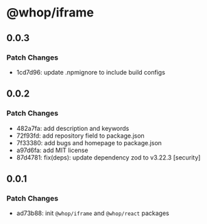 # @whop/iframe

## 0.0.3

### Patch Changes

- 1cd7d96: update .npmignore to include build configs

## 0.0.2

### Patch Changes

- 482a7fa: add description and keywords
- 72f93fd: add repository field to package.json
- 7f33380: add bugs and homepage to package.json
- a97d6fa: add MIT license
- 87d4781: fix(deps): update dependency zod to v3.22.3 [security]

## 0.0.1

### Patch Changes

- ad73b88: init `@whop/iframe` and `@whop/react` packages
